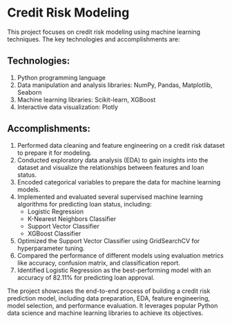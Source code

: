 # Credit Risk Modeling
                        
This project focuses on credit risk modeling using machine learning techniques. The key technologies and accomplishments are:  
    
## Technologies:  
1. Python programming language
2. Data manipulation and analysis libraries: NumPy, Pandas, Matplotlib, Seaborn  
3. Machine learning libraries: Scikit-learn, XGBoost  
4. Interactive data visualization: Plotly
        
## Accomplishments:
1. Performed data cleaning and feature engineering on a credit risk dataset to prepare it for modeling.
2. Conducted exploratory data analysis (EDA) to gain insights into the dataset and visualize the relationships between features and loan status.
3. Encoded categorical variables to prepare the data for machine learning models.
4. Implemented and evaluated several supervised machine learning algorithms for predicting loan status, including:
    - Logistic Regression
    - K-Nearest Neighbors Classifier
    - Support Vector Classifier
    - XGBoost Classifier
5. Optimized the Support Vector Classifier using GridSearchCV for hyperparameter tuning.
6. Compared the performance of different models using evaluation metrics like accuracy, confusion matrix, and classification report.
7. Identified Logistic Regression as the best-performing model with an accuracy of 82.11% for predicting loan approval.

The project showcases the end-to-end process of building a credit risk prediction model, including data preparation, EDA, feature engineering, model selection, and performance evaluation. It leverages popular Python data science and machine learning libraries to achieve its objectives.
  
